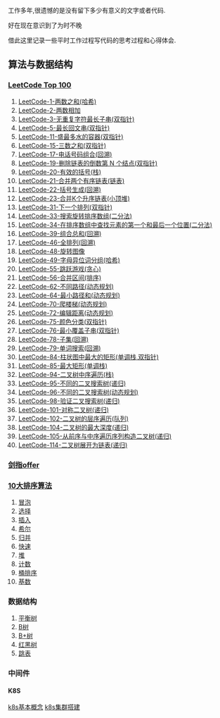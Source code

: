 工作多年,很遗憾的是没有留下多少有意义的文字或者代码.

好在现在意识到了为时不晚

借此这里记录一些平时工作过程写代码的思考过程和心得体会.

## 算法与数据结构

### [LeetCode Top 100](https://leetcode-cn.com/problem-list/2cktkvj/)

1. [LeetCode-1-两数之和(哈希)](/src/main/java/com/roadmap/algorithm/leetcode/Leetcode1.java)
2. [LeetCode-2-两数相加](/src/main/java/com/roadmap/algorithm/leetcode/Leetcode2.java)
3. [LeetCode-3-无重复字符最长子串(双指针)](/src/main/java/com/roadmap/algorithm/leetcode/Leetcode3.java)
4. [LeetCode-5-最长回文串(双指针)](/src/main/java/com/roadmap/algorithm/leetcode/Leetcode5.java)
5. [LeetCode-11-盛最多水的容器(双指针)](/src/main/java/com/roadmap/algorithm/leetcode/Leetcode11.java)
6. [LeetCode-15-三数之和(双指针)](/src/main/java/com/roadmap/algorithm/leetcode/Leetcode15.java)
7. [LeetCode-17-电话号码组合(回溯)](/src/main/java/com/roadmap/algorithm/leetcode/Leetcode17.java)
8. [LeetCode-19-删除链表的倒数第 N 个结点(双指针)](/src/main/java/com/roadmap/algorithm/leetcode/Leetcode19.java)
9. [LeetCode-20-有效的括号(栈)](/src/main/java/com/roadmap/algorithm/leetcode/Leetcode20.java)
10. [LeetCode-21-合并两个有序链表(链表)](/src/main/java/com/roadmap/algorithm/leetcode/Leetcode21.java)
11. [LeetCode-22-括号生成(回溯)](/src/main/java/com/roadmap/algorithm/leetcode/Leetcode22.java)
12. [LeetCode-23-合并K个升序链表(小顶堆)](/src/main/java/com/roadmap/algorithm/leetcode/Leetcode23.java)
12. [LeetCode-31-下一个排列(双指针)](/src/main/java/com/roadmap/algorithm/leetcode/Leetcode31.java)
12. [LeetCode-33-搜索旋转排序数组(二分法)](/src/main/java/com/roadmap/algorithm/leetcode/Leetcode33.java)
12. [LeetCode-34-在排序数组中查找元素的第一个和最后一个位置(二分法)](/src/main/java/com/roadmap/algorithm/leetcode/Leetcode34.java)
12. [LeetCode-39-组合总和(回溯)](/src/main/java/com/roadmap/algorithm/leetcode/Leetcode39.java)
12. [LeetCode-46-全排列(回溯)](/src/main/java/com/roadmap/algorithm/leetcode/Leetcode46.java)
12. [LeetCode-48-旋转图像](/src/main/java/com/roadmap/algorithm/leetcode/Leetcode48.java)
12. [LeetCode-49-字母异位词分组(哈希)](/src/main/java/com/roadmap/algorithm/leetcode/Leetcode49.java)
12. [LeetCode-55-跳跃游戏(贪心)](/src/main/java/com/roadmap/algorithm/leetcode/Leetcode55.java)
12. [LeetCode-56-合并区间(排序)](/src/main/java/com/roadmap/algorithm/leetcode/Leetcode56.java)
12. [LeetCode-62-不同路径(动态规划)](/src/main/java/com/roadmap/algorithm/leetcode/Leetcode62.java)
12. [LeetCode-64-最小路径和(动态规划)](/src/main/java/com/roadmap/algorithm/leetcode/Leetcode64.java)
12. [LeetCode-70-爬楼梯(动态规划)](/src/main/java/com/roadmap/algorithm/leetcode/Leetcode70.java)
12. [LeetCode-72-编辑距离(动态规划)](/src/main/java/com/roadmap/algorithm/leetcode/Leetcode72.java)
12. [LeetCode-75-颜色分类(双指针)](/src/main/java/com/roadmap/algorithm/leetcode/Leetcode75.java)
12. [LeetCode-76-最小覆盖子串(双指针)](/src/main/java/com/roadmap/algorithm/leetcode/Leetcode76.java)
12. [LeetCode-78-子集(回溯)](/src/main/java/com/roadmap/algorithm/leetcode/Leetcode78.java)
12. [LeetCode-79-单词搜索(回溯)](/src/main/java/com/roadmap/algorithm/leetcode/Leetcode79.java)
12. [LeetCode-84-柱状图中最大的矩形(单调栈,双指针)](/src/main/java/com/roadmap/algorithm/leetcode/Leetcode84.java)
12. [LeetCode-85-最大矩形(单调栈)](/src/main/java/com/roadmap/algorithm/leetcode/Leetcode85.java)
12. [LeetCode-94-二叉树中序遍历(栈)](/src/main/java/com/roadmap/algorithm/leetcode/Leetcode94.java)
12. [LeetCode-95-不同的二叉搜索树(递归)](/src/main/java/com/roadmap/algorithm/leetcode/Leetcode95.java)
12. [LeetCode-96-不同的二叉搜索树(动态规划)](/src/main/java/com/roadmap/algorithm/leetcode/Leetcode96.java)
12. [LeetCode-98-验证二叉搜索树(递归)](/src/main/java/com/roadmap/algorithm/leetcode/Leetcode98.java)
12. [LeetCode-101-对称二叉树(递归)](/src/main/java/com/roadmap/algorithm/leetcode/Leetcode101.java)
12. [LeetCode-102-二叉树的层序遍历(队列)](/src/main/java/com/roadmap/algorithm/leetcode/Leetcode102.java)
12. [LeetCode-104-二叉树的最大深度(递归)](/src/main/java/com/roadmap/algorithm/leetcode/Leetcode104.java)
12. [LeetCode-105-从前序与中序遍历序列构造二叉树(递归)](/src/main/java/com/roadmap/algorithm/leetcode/Leetcode105.java)
12. [LeetCode-114-二叉树展开为链表(递归)](/src/main/java/com/roadmap/algorithm/leetcode/Leetcode114.java)

### [剑指offer](https://leetcode-cn.com/problemset/lcof/)


### [10大排序算法](https://www.runoob.com/w3cnote/ten-sorting-algorithm.html)

1. [冒泡](article/排序算法.md)
1. [选择](article/排序算法.md)
1. [插入](article/排序算法.md)
1. [希尔](article/排序算法.md)
1. [归并](article/排序算法.md)
1. [快速](article/排序算法.md)
1. [堆](article/排序算法.md)
1. [计数](article/排序算法.md)
1. [桶排序](article/排序算法.md)
1. [基数](article/排序算法.md)

### 数据结构

1. [平衡树]()
1. [B树]()
1. [B+树]()
1. [红黑树]()
1. [跳表]()
       
### 中间件

#### K8S
[k8s基本概念](article/k8s基本概念.md)
[k8s集群搭建](article/k8s集群搭建.md)

